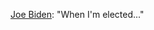 <a href="https://twitter.com/JoeBiden/status/1309869586318110721">Joe Biden</a>: "When I'm elected..."

